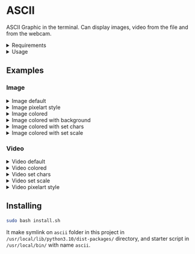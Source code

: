 # ASCII
ASCII Graphic in the terminal.
Can display images, video from the file and from the webcam.

<details>
  <summary>Requirements</summary>

    OpenCV
    numba
</details>

<details>
  <summary>Usage</summary>

 ```
usage: main.py [-h] [-s SCALE] [-ch CHARS] [-c | -b | -p] path

positional arguments:
path                        Path to file, 0 for webcam video

options:
-h, --help                  Show this help message and exit
-s SCALE, --scale SCALE     Scale, default 70
-ch CHARS, --chars CHARS    Chars
-c, --colored               Colored, default false
-b, --bg                    Black background with colored image, default false
-p, --pixelart              Pixelart style, default false
 ```
</details>


## Examples
### Image

<details>
  <summary>Image default</summary>

![image_default.png](screenshots/image_default.png)
</details>
<details>
  <summary>Image pixelart style</summary>

![image_pixel.png](screenshots/image_pixel.png)
</details>
<details>
  <summary>Image colored</summary>

![image_color.png](screenshots/image_color.png)
</details>
<details>
  <summary>Image colored with background</summary>

![image_bg.png](screenshots/image_bg.png)
</details>
<details>
  <summary>Image colored with set chars</summary>

![imaje_set_chars.png](screenshots/imaje_set_chars.png)
</details>
<details>
  <summary>Image colored with set scale</summary>

![image_set_scale.png](screenshots/image_set_scale.png)
</details>

### Video
<details>
  <summary>Video default</summary>

![video_default.gif](screenshots/video_default.gif)
</details>
<details>
  <summary>Video colored</summary>

![video_color.gif](screenshots%2Fvideo_color.gif)![video_colored.gif](screenshots/video_colored.gif)
</details>
<details>
  <summary>Video set chars</summary>

![video_set_chars.gif](screenshots/video_set_chars.gif)
</details>
<details>
  <summary>Video set scale</summary>

![video_colored_set_scale.gif](screenshots%2Fvideo_colored_set_scale.gif)![video_set_scale.gif](screenshots/video_set_scale.gif)
</details>
<details>
  <summary>Video pixelart style</summary>

![video_pixel.gif](screenshots/video_pixel.gif)
</details>

## Installing
```bash
sudo bash install.sh
```
It make symlink on `ascii` folder in this project in `/usr/local/lib/python3.10/dist-packages/` directory,
and starter script in `/usr/local/bin/` with name `ascii`.